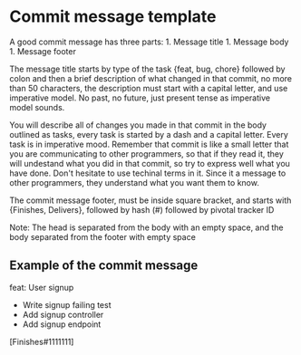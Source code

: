 # Commit message template

A good commit message has three parts:
    1. Message title
    1. Message body
    1. Message footer

The message title starts by type of the task {feat, bug, chore} followed by colon and then a brief description of what changed in that commit, no more than 50 characters, the description must start with a capital letter, and use imperative model. No past, no future, just present tense as imperative model sounds.

You will describe all of changes you made in that commit in the body outlined as tasks, every task is started by a dash and a capital letter. Every task is in imperative mood. Remember that commit is like a small letter that you are communicating to other programmers, so that if they read it, they will undestand what you did in that commit, so try to express well what you have done. Don't hesitate to use techinal terms in it. Since it a message to other programmers, they understand what you want them to know.

The commit message footer, must be inside square bracket, and starts with {Finishes, Delivers}, followed by hash (#) followed by pivotal tracker ID

Note: The head is separated from the body with an empty space, and the body separated from the footer with empty space

## Example of the commit message
feat: User signup

- Write signup failing test
- Add signup controller
- Add signup endpoint

[Finishes#1111111]
